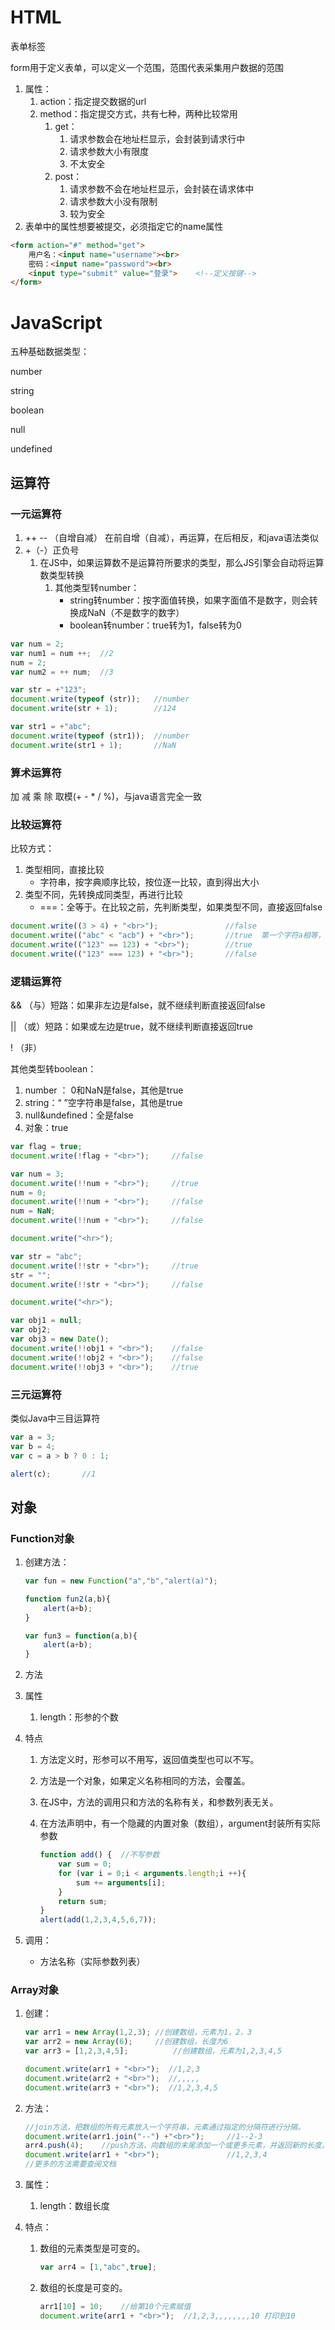 # HTML

表单标签

form用于定义表单，可以定义一个范围，范围代表采集用户数据的范围

1. 属性：
   1. action：指定提交数据的url
   2. method：指定提交方式，共有七种，两种比较常用
      1. get：
         1. 请求参数会在地址栏显示，会封装到请求行中
         2. 请求参数大小有限度
         3. 不太安全
      2. post：
         1. 请求参数不会在地址栏显示，会封装在请求体中
         2. 请求参数大小没有限制
         3. 较为安全
2. 表单中的属性想要被提交，必须指定它的name属性

```html
<form action="#" method="get">
    用户名：<input name="username"><br>
    密码：<input name="password"><br>
    <input type="submit" value="登录">	<!--定义按键-->
</form>
```



# JavaScript

五种基础数据类型：

number

string

boolean

null

undefined



## 运算符

### 一元运算符

1. ++ -- （自增自减）	在前自增（自减），再运算，在后相反，和java语法类似
2. +（-）正负号
   1. 在JS中，如果运算数不是运算符所要求的类型，那么JS引擎会自动将运算数类型转换
      1. 其他类型转number：
         * string转number：按字面值转换，如果字面值不是数字，则会转换成NaN（不是数字的数字）
         * boolean转number：true转为1，false转为0

```javascript
var num = 2;
var num1 = num ++;  //2
num = 2;
var num2 = ++ num;  //3

var str = +"123";
document.write(typeof (str));   //number
document.write(str + 1);        //124

var str1 = +"abc";
document.write(typeof (str1));  //number
document.write(str1 + 1);       //NaN
```

### 算术运算符

加 减 乘 除 取模(+ - * / %)，与java语言完全一致



### 比较运算符

比较方式：

1. 类型相同，直接比较
   * 字符串，按字典顺序比较，按位逐一比较，直到得出大小
2. 类型不同，先转换成同类型，再进行比较
   * ===：全等于。在比较之前，先判断类型，如果类型不同，直接返回false

```javascript
document.write((3 > 4) + "<br>");               //false
document.write(("abc" < "acb") + "<br>");       //true  第一个字符a相等，继续向后判断，b < c
document.write(("123" == 123) + "<br>");        //true
document.write(("123" === 123) + "<br>");       //false
```



### 逻辑运算符

&& （与）短路：如果非左边是false，就不继续判断直接返回false

||  （或）短路：如果或左边是true，就不继续判断直接返回true

!	 （非）

其他类型转boolean：

1. number ： 0和NaN是false，其他是true
2. string：“ ”空字符串是false，其他是true
3. null&undefined：全是false
4. 对象：true

```javascript
var flag = true;
document.write(!flag + "<br>");     //false

var num = 3;
document.write(!!num + "<br>");     //true
num = 0;
document.write(!!num + "<br>");     //false
num = NaN;
document.write(!!num + "<br>");     //false

document.write("<hr>");

var str = "abc";
document.write(!!str + "<br>");     //true
str = "";
document.write(!!str + "<br>");     //false

document.write("<hr>");

var obj1 = null;
var obj2;
var obj3 = new Date();
document.write(!!obj1 + "<br>");    //false
document.write(!!obj2 + "<br>");    //false
document.write(!!obj3 + "<br>");    //true
```



### 三元运算符

类似Java中三目运算符

```javascript
var a = 3;
var b = 4;
var c = a > b ? 0 : 1;

alert(c);       //1
```



## 对象

### Function对象

1. 创建方法：

   ```javascript
   var fun = new Function("a","b","alert(a)");
   
   function fun2(a,b){
       alert(a+b);
   }
   
   var fun3 = function(a,b){
       alert(a+b);
   }
   ```

2. 方法

3. 属性

   1. length：形参的个数

4. 特点

   1. 方法定义时，形参可以不用写，返回值类型也可以不写。

   2. 方法是一个对象，如果定义名称相同的方法，会覆盖。

   3. 在JS中，方法的调用只和方法的名称有关，和参数列表无关。

   4. 在方法声明中，有一个隐藏的内置对象（数组），argument封装所有实际参数

      ```javascript
      function add() {	//不写参数
          var sum = 0;
          for (var i = 0;i < arguments.length;i ++){
              sum += arguments[i];
          }
          return sum;
      }
      alert(add(1,2,3,4,5,6,7));
      ```

5. 调用：
   * 方法名称（实际参数列表）



### Array对象

1. 创建：

   ```javascript
   var arr1 = new Array(1,2,3);	//创建数组，元素为1，2，3
   var arr2 = new Array(6);		//创建数组，长度为6
   var arr3 = [1,2,3,4,5];			//创建数组，元素为1,2,3,4,5
   
   document.write(arr1 + "<br>");  //1,2,3
   document.write(arr2 + "<br>");  //,,,,,
   document.write(arr3 + "<br>");  //1,2,3,4,5
   ```

2. 方法：

   ```javascript
   //join方法，把数组的所有元素放入一个字符串，元素通过指定的分隔符进行分隔。
   document.write(arr1.join("--") +"<br>");     //1--2-3
   arr4.push(4);	//push方法，向数组的末尾添加一个或更多元素，并返回新的长度。
   document.write(arr1 + "<br>");               //1,2,3,4
   //更多的方法需要查阅文档
   ```

3. 属性：

   1. length：数组长度

4. 特点：

   1. 数组的元素类型是可变的。

      ```javascript
      var arr4 = [1,"abc",true];
      ```

   2. 数组的长度是可变的。

      ```javascript
      arr1[10] = 10;	//给第10个元素赋值
      document.write(arr1 + "<br>");  //1,2,3,,,,,,,,10	打印到10
      ```


